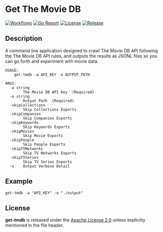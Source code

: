 # Get The Movie DB

[![Workflows](https://github.com/wintermi/get-tmdb/workflows/Go/badge.svg)](https://github.com/wintermi/get-tmdb/actions/workflows/go.yml)
[![Go Report](https://goreportcard.com/badge/github.com/wintermi/get-tmdb)](https://goreportcard.com/report/github.com/wintermi/get-tmdb)
[![License](https://img.shields.io/github/license/wintermi/get-tmdb)](https://github.com/wintermi/get-tmdb/blob/main/LICENSE)
[![Release](https://img.shields.io/github/v/release/wintermi/get-tmdb?include_prereleases)](https://github.com/wintermi/get-tmdb/releases)

## Description

A command line application designed to crawl The Movie DB API following the The Movie DB API rules, and outputs the results as JSONL files so you can go forth and experiment with movie data.

```
USAGE:
    get-tmdb -a API_KEY -o OUTPUT_PATH

ARGS:
  -a string
        The Movie DB API Key  (Required)
  -o string
        Output Path  (Required)
  -skipCollections
        Skip Collections Exports
  -skipCompanies
        Skip Companies Exports
  -skipKeywords
        Skip Keywords Exports
  -skipMovies
        Skip Movie Exports
  -skipPeople
        Skip People Exports
  -skipTVNetworks
        Skip TV Networks Exports
  -skipTVSeries
        Skip TV Series Exports
  -v    Output Verbose Detail
```

## Example

```
get-tmdb -a "API_KEY" -o "./output"
```

## License

**get-tmdb** is released under the [Apache License 2.0](https://github.com/wintermi/get-tmdb/blob/main/LICENSE) unless explicitly mentioned in the file header.
